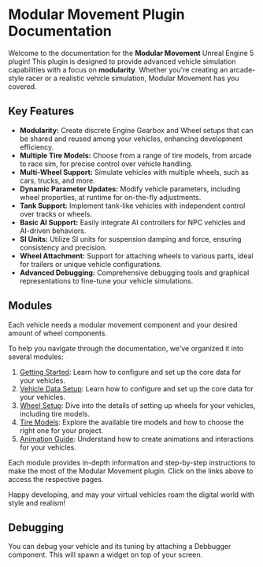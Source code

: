 # Modular Movement Plugin Documentation

Welcome to the documentation for the **Modular Movement** Unreal Engine 5 plugin! This plugin is designed to provide advanced vehicle simulation capabilities with a focus on **modularity**. Whether you're creating an arcade-style racer or a realistic vehicle simulation, Modular Movement has you covered.

## Key Features

- **Modularity:** Create discrete Engine Gearbox and Wheel setups that can be shared and reused among your vehicles, enhancing development efficiency.
- **Multiple Tire Models:** Choose from a range of tire models, from arcade to race sim, for precise control over vehicle handling.
- **Multi-Wheel Support:** Simulate vehicles with multiple wheels, such as cars, trucks, and more.
- **Dynamic Parameter Updates:** Modify vehicle parameters, including wheel properties, at runtime for on-the-fly adjustments.
- **Tank Support:** Implement tank-like vehicles with independent control over tracks or wheels.
- **Basic AI Support:** Easily integrate AI controllers for NPC vehicles and AI-driven behaviors.
- **SI Units:** Utilize SI units for suspension damping and force, ensuring consistency and precision.
- **Wheel Attachment:** Support for attaching wheels to various parts, ideal for trailers or unique vehicle configurations.
- **Advanced Debugging:** Comprehensive debugging tools and graphical representations to fine-tune your vehicle simulations.

## Modules
Each vehicle needs a modular movement component and your desired amount of wheel components.  

To help you navigate through the documentation, we've organized it into several modules:

1. [Getting Started](./Modules/QuickSetup.md): Learn how to configure and set up the core data for your vehicles.
2. [Vehicle Data Setup](./Modules/VehicleDataSetup.md): Learn how to configure and set up the core data for your vehicles.
3. [Wheel Setup](./Modules/WheelData.md): Dive into the details of setting up wheels for your vehicles, including tire models.
4. [Tire Models](./Modules/TireModels.md): Explore the available tire models and how to choose the right one for your project.
5. [Animation Guide](./Modules/AnimatioGuide.md): Understand how to create animations and interactions for your vehicles.

Each module provides in-depth information and step-by-step instructions to make the most of the Modular Movement plugin. Click on the links above to access the respective pages.

Happy developing, and may your virtual vehicles roam the digital world with style and realism!


## Debugging

You can debug your vehicle and its tuning by attaching a Debbugger component. This will spawn a widget on top of your screen.
